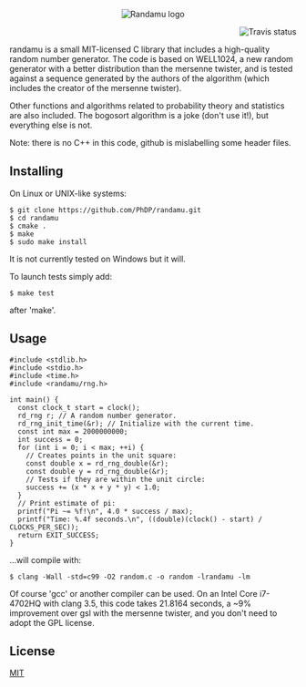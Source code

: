 <p align='center'>
  <img src='http://phdp.github.io/images/randamu.png' alt='Randamu logo'/>
</p>

<p align='right'>
  <img src='https://travis-ci.org/PhDP/randamu.svg?branch=master' alt='Travis status'/>
</p>

randamu is a small MIT-licensed C library that includes a high-quality random
number generator. The code is based on WELL1024, a new random generator with a
better distribution than the mersenne twister, and is tested against a sequence
generated by the authors of the algorithm (which includes the creator of the
mersenne twister).

Other functions and algorithms related to probability theory and statistics are
also included. The bogosort algorithm is a joke (don't use it!), but everything
else is not.

Note: there is no C++ in this code, github is mislabelling some header files.

Installing
----------
On Linux or UNIX-like systems:

    $ git clone https://github.com/PhDP/randamu.git
    $ cd randamu
    $ cmake .
    $ make
    $ sudo make install

It is not currently tested on Windows but it will.

To launch tests simply add:

    $ make test

after 'make'.

Usage
-----
    #include <stdlib.h>
    #include <stdio.h>
    #include <time.h>
    #include <randamu/rng.h>

    int main() {
      const clock_t start = clock();
      rd_rng r; // A random number generator.
      rd_rng_init_time(&r); // Initialize with the current time.
      const int max = 2000000000;
      int success = 0;
      for (int i = 0; i < max; ++i) {
        // Creates points in the unit square:
        const double x = rd_rng_double(&r);
        const double y = rd_rng_double(&r);
        // Tests if they are within the unit circle:
        success += (x * x + y * y) < 1.0;
      }
      // Print estimate of pi:
      printf("Pi ~= %f!\n", 4.0 * success / max);
      printf("Time: %.4f seconds.\n", ((double)(clock() - start) / CLOCKS_PER_SEC));
      return EXIT_SUCCESS;
    }

...will compile with:

    $ clang -Wall -std=c99 -O2 random.c -o random -lrandamu -lm

Of course 'gcc' or another compiler can be used. On an Intel Core i7-4702HQ
with clang 3.5, this code takes 21.8164 seconds, a ~9% improvement over gsl
with the mersenne twister, and you don't need to adopt the GPL license.

License
-------
[MIT](http://opensource.org/licenses/MIT)

